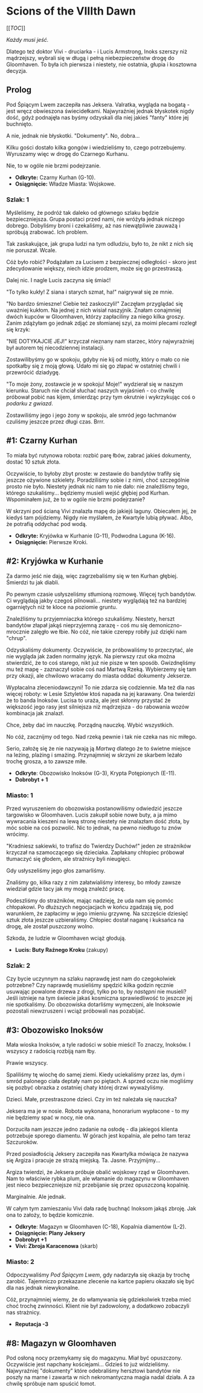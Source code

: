 # Scions of the VIIIth Dawn

[[_TOC_]]

_Każdy musi jeść._

Dlatego też doktor Vivi - druciarka - i Lucis Armstrong, Inoks szerszy niż mądrzejszy, wybrali się w długą i pełną niebezpieczeństw drogę do Gloomhaven.
To była ich pierwsza i niestety, nie ostatnia, głupia i kosztowna decyzja.

## Prolog

Pod Śpiącym Lwem zaczepiła nas Jeksera. Valratka, wygląda na bogatą - jest wręcz obwieszona świecidełkami.
Najwyraźniej jednak błyskotek nigdy dość, gdyż podnajęła nas byśmy odzyskali dla niej jakieś "fanty" które jej buchnięto.

A nie, jednak nie błyskotki. "Dokumenty". No, dobra...

Kilku gości dostało kilka gongów i wiedzieliśmy to, czego potrzebujemy. Wyruszamy więc w drogę do Czarnego Kurhanu.

Nie, to w ogóle nie brzmi podejrzanie.

* **Odkryte:** Czarny Kurhan (G-10).
* **Osiągnięcie:** Władze Miasta: Wojskowe.

### Szlak: 1

Myśleliśmy, że podróż tak daleko od głównego szlaku będzie bezpieczniejsza. Grupa postaci przed nami, nie wróżyła jednak niczego dobrego. Dobyliśmy broni i czekaliśmy, aż nas niewątpliwie zauważą i spróbują zrabować. Ich problem.

Tak zaskakujące, jak grupa ludzi na tym odludziu, było to, że nikt z nich się nie poruszał. Wcale.

Cóż było robić? Podążałam za Lucisem z bezpiecznej odległości - skoro jest zdecydowanie większy, niech idzie prodzem, może się go przestraszą.

Dalej nic. I nagle Lucis zaczyna się śmiać!

"To tylko kukły! Z siana i starych szmat, ha!" naigrywał się ze mnie.
 
"No bardzo śmieszne! Ciebie też zaskoczyli!" Zaczęłam przyglądać się uważniej kukłom. Na jednej z nich wisiał naszyjnik. Znałam conajmniej dwóch kupców w Gloomhaven, którzy zapłaciliny za niego kilka groszy. Zanim zdążyłam go jednak zdjąć ze słomianej szyi, za moimi plecami rozległ się krzyk:
 
"NIE DOTYKAJCIE JEJ!" krzyczał nieznany nam starzec, który najwyraźniej był autorem tej niecodziennej instalacji.
 
Zostawilibyśmy go w spokoju, gdyby nie kij od miotły, który o mało co nie spotkałby się z moją głową. 
Udało mi się go złapać w ostatniej chwili i przewrócić dziadygę.

"To moje żony, zostawcie je w spokoju! Moje!" wydzierał się w naszym kierunku. Staruch nie chciał słuchać naszych wyjaśnień - co chwilę próbował pobić nas kijem, śmierdząc przy tym okrutnie i wykrzykując coś o _podarku z gwiazd_.

Zostawiliśmy jego i jego żony w spokoju, ale smród jego łachmanów czuliśmy jeszcze przez długi czas. Brrr.


## #1: Czarny Kurhan

To miała być rutynowa robota: rozbić parę łbów, zabrać jakieś dokumenty, dostać 10 sztuk złota.

Oczywiście, to byłoby zbyt proste: w zestawie do bandytów trafiły się jeszcze ożywione szkielety. Poradziliśmy sobie i z nimi, choć szczególnie prosto nie było. Niestety jednak nic nam to nie dało: nie znaleźliśmy tego, którego szukaliśmy... będziemy musieli wejść głębiej pod Kurhan. Wspominałem już, że to w ogóle nie brzmi podejrzanie?

W skrzyni pod ścianą Vivi znalazła mapę do jakiejś laguny. Obiecałem jej, że kiedyś tam pójdziemy. Nigdy nie myślałem, że Kwartyle lubią pływać. Albo, że potrafią oddychać pod wodą.

* **Odkryte:** Kryjówka w Kurhanie (G-11), Podwodna Laguna (K-16).
* **Osiągnięcie:** Pierwsze Kroki.

## #2: Kryjówka w Kurhanie

Za darmo jeść nie dają, więc zagrzebaliśmy się w ten Kurhan głębiej. Śmierdzi tu jak diabli.

Po pewnym czasie usłyszeliśmy stłumioną rozmowę. Więcej tych bandytów. Ci wyglądają jakby czegoś pilnowali... niestety wyglądają też na bardziej ogarniętych niż te kloce na poziomie gruntu.

Znaleźliśmy tu przyjemniaczka którego szukaliśmy. Niestety, herszt bandytów złapał jakąś nieprzyjemną zarazę - coś mu się demoniczno-mrocznie zalęgło we łbie. No cóż, nie takie czerepy robiły już dzięki nam "chrup".

Odzyskaliśmy dokumenty. Oczywiście, że próbowaliśmy to przeczytać, ale nie wygląda jak żaden normalny język. Na pierwszy rzut oka można stwierdzić, że to coś starego, nikt już nie pisze w ten sposób. Gwizdnęliśmy mu też mapę - zaznaczył sobie coś nad Martwą Rzeką. Wybierzemy się tam przy okazji, ale chwilowo wracamy do miasta oddać dokumenty Jekserze.

Wypłacalna zleceniodawczyni! To nie zdarza się codziennie. Ma też dla nas więcej roboty: w Lesie Sztyletów ktoś napada na jej karawany. Ona twierdzi że to banda Inoksów. Lucisa to uraża, ale jest skłonny przystać że większość jego rasy jest silniejsza niż mądrzejsza - do rabowania wozów kombinacja jak znalazł.

Chce, żeby dać im nauczkę. Porządną nauczkę. Wybić wszystkich.

No cóż, zacznijmy od tego. Nad rzeką pewnie i tak nie czeka nas nic miłego.

Serio, założę się że nie nazywają ją _Martwą_ dlatego że to świetne miejsce na leżing, plażing i smażing. Przynajmniej w skrzyni ze skarbem leżało trochę grosza, a to zawsze miłe. 

* **Odkryte**: Obozowisko Inoksów (G-3), Krypta Potępionych (E-11).
* **Dobrobyt + 1**

### Miasto: 1

Przed wyruszeniem do obozowiska postanowiliśmy odwiedzić jeszcze targowisko w Gloomhaven. Lucis zakupił sobie nowe buty, a ja mimo wywracania kieszeni na lewą stronę niestety nie znalazłam dość złota, by móc sobie na coś pozwolić. Nic to jednak, na pewno niedługo tu znów wrócimy.

"Kradniesz sakiewki, to trafisz do Twierdzy Duchów!" jeden ze strażników krzyczał na szamoczącego się dzieciaka. Zapłakany chłopiec próbował tłumaczyć się głodem, ale strażnicy byli nieugięci.

Gdy usłyszeliśmy jego głos zamarliśmy.

Znaliśmy go, kilka razy z nim załatwialiśmy interesy, bo młody zawsze wiedział gdzie tacy jak my mogą znaleźć pracę.

Podeszliśmy do strażników, mając nadzieję, że uda nam się pomóc chłopakowi. Po dłuższych negocjacjach w końcu zgadzają się, pod warunkiem, że zapłacimy w jego imieniu grzywnę. Na szczęście dziesięć sztuk złota jeszcze uzbieraliśmy. Chłopiec dostał naganę i kuksańca na drogę, ale został puszczony wolno.

Szkoda, że ludzie w Gloomhaven wciąż głodują.

* **Lucis: Buty Raźnego Kroku** (zakupy)

### Szlak: 2

Czy bycie uczynnym na szlaku naprawdę jest nam do czegokolwiek potrzebne? Czy naprawdę musieliśmy spędzić kilka godzin ręcznie usuwając powalone drzewa z drogi, tylko po to, by _następni_ nie musieli? Jeśli istnieje na tym świecie jakaś kosmiczna sprawiedliwość to jeszcze jej nie spotkaliśmy. Do obozowiska dotarliśmy wymęczeni, ale Inoksowie pozostali niewzruszeni i wciąż próbowali nas pozabijać.

## #3: Obozowisko Inoksów

Mała wioska Inoksów, a tyle radości w sobie mieści! To znaczy, Inoksów. I wszyscy z radością rozbiją nam łby.

Prawie wszyscy.

Spaliliśmy tę wiochę do samej ziemi. Kiedy uciekaliśmy przez las, dym i smród palonego ciała deptały nam po piętach. A sprzed
oczu nie mogliśmy się pozbyć obrazka z ostatniej chaty której drzwi wyważyliśmy.

Dzieci. Małe, przestraszone dzieci. Czy im też należała się nauczka?

Jeksera ma je w nosie. Robota wykonana, honorarium wypłacone - to my nie będziemy spać w nocy, nie ona.

Dorzuciła nam jeszcze jedno zadanie na osłodę - dla jakiegoś klienta potrzebuje sporego diamentu. W górach jest kopalnia, ale 
pełno tam teraz Szczuroków.

Przed posiadłością Jeksery zaczepiła nas Kwartylka mówiąca że nazywa się Argiza i pracuje ze strażą miejską. Ta. Jasne. Przyjmijmy...

Argiza twierdzi, że Jeksera próbuje obalić wojskowy rząd w Gloomhaven. Nam to właściwie rybka plum, ale włamanie do magazynu w Gloomhaven jest nieco bezpieczniejsze niż przebijanie się przez opuszczoną kopalnię.

Marginalnie. Ale jednak.

W całym tym zamieszaniu Vivi dała radę buchnąć Inoksom jakąś zbroję. Jak ona to założy, to będzie komicznie.

* **Odkryte**: Magazyn w Gloomhaven (C-18), Kopalnia diamentów (L-2).
* **Osiągnięcie: Plany Jeksery**
* **Dobrobyt +1**
* **Vivi: Zbroja Karacenowa** (skarb)

### Miasto: 2
Odpoczywaliśmy _Pod Śpiącym Lwem_, gdy nadarzyła się okazja by trochę zarobić. Tajemniczo przekazane zlecenie na kartce papieru okazało się być dla nas jednak niewykonalne.

Cóż, przynajmniej wiemy, że do włamywania się gdziekolwiek trzeba mieć choć trochę zwinności. Klient nie był zadowolony, a dodatkowo zobaczyli nas strażnicy.

* **Reputacja -3**

## #8: Magazyn w Gloomhaven

Pod osłoną nocy przemykamy się do magazynu. Miał być opuszczony. Oczywiście jest napchany kościejami... Gdzieś to już widzieliśmy.
Najwyraźniej "dokumenty" które odebraliśmy hersztowi bandytów nie poszły na marne i zawarta w nich nekromantyczna magia nadal działa.
A za chwilę spróbuje nam spuścić łomot.
